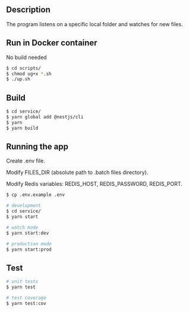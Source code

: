 ## Description

The program listens on a specific local folder and watches for new files.

## Run in Docker container
No build needed
```bash
$ cd scripts/
$ chmod ug+x *.sh
$ ./up.sh
```

## Build

```bash
$ cd service/
$ yarn global add @nestjs/cli
$ yarn
$ yarn build
```

## Running the app

Create .env file.

Modify FILES_DIR (absolute path to .batch files directory).

Modify Redis variables: REDIS_HOST, REDIS_PASSWORD, REDIS_PORT.
```Bash
$ cp .env.example .env
```

```bash
# development
$ cd service/
$ yarn start

# watch mode
$ yarn start:dev

# production mode
$ yarn start:prod
```

## Test

```bash
# unit tests
$ yarn test

# test coverage
$ yarn test:cov
```